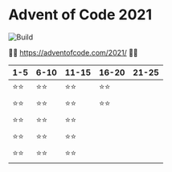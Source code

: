 # Advent of Code 2021
![Build](https://github.com/LesnyRumcajs/advent-of-rust-2021/workflows/Rust/badge.svg)

🦀🎄 https://adventofcode.com/2021/ 🎄🦀

| 1-5 | 6-10 | 11-15 | 16-20 | 21-25 |
|---|---|---|---|---|
|⭐⭐|⭐⭐|⭐⭐|⭐⭐||
|⭐⭐|⭐⭐|⭐⭐|⭐⭐||
|⭐⭐|⭐⭐|⭐⭐|||
|⭐⭐|⭐⭐|⭐⭐|||
|⭐⭐|⭐⭐|⭐⭐|||
